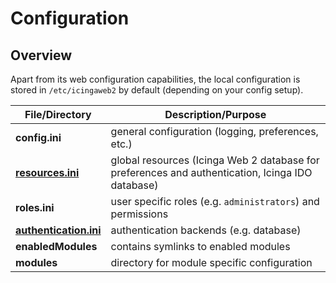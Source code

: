 # <a id="configuration"></a> Configuration

## <a id="configuration-overview"></a> Overview

Apart from its web configuration capabilities, the local configuration is
stored in `/etc/icingaweb2` by default (depending on your config setup).

| File/Directory                                    | Description/Purpose |
| ------------------------------------------------- | ------------------- |
| **config.ini**                                    | general configuration (logging, preferences, etc.) |
| [**resources.ini**](04-Ressources.md)             | global resources (Icinga Web 2 database for preferences and authentication, Icinga IDO database) |
| **roles.ini**                                     | user specific roles (e.g. `administrators`) and permissions |
| [**authentication.ini**](05-Authentication.md)    | authentication backends (e.g. database) |
| **enabledModules**                                | contains symlinks to enabled modules |
| **modules**                                       | directory for module specific configuration |
